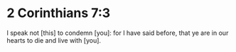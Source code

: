 # 2 Corinthians 7:3

I speak not [this] to condemn [you]: for I have said before, that ye are in our hearts to die and live with [you].